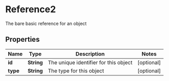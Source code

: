 

# Reference2

The bare basic reference for an object

## Properties

| Name | Type | Description | Notes |
|------------ | ------------- | ------------- | -------------|
|**id** | **String** | The unique identifier for this object |  [optional] |
|**type** | **String** | The type for this object |  [optional] |



